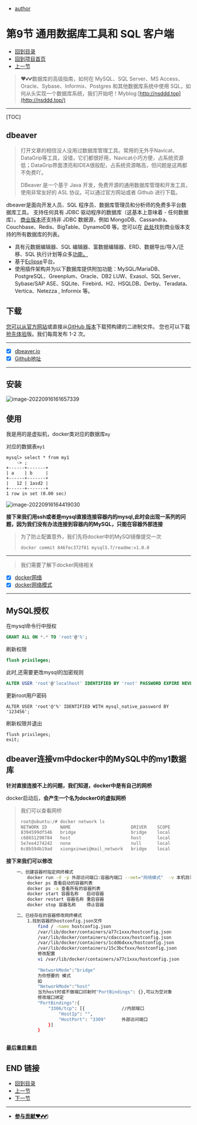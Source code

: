 + [author](https://github.com/3293172751)

# 第9节 通用数据库工具和 SQL 客户端

+ [回到目录](../README.md)
+ [回到项目首页](../../README.md)
+ [上一节](8.md)
> ❤️💕💕数据库的高级指南，如何在 MySQL、SQL Server、MS Access、Oracle、Sybase、Informix、Postgres 和其他数据库系统中使用 SQL，如何从头实现一个数据库系统，我们开始吧！Myblog:[http://nsddd.top](http://nsddd.top/)
---
[TOC]



## dbeaver

> 打开文章的相信没人没用过数据库管理工具。常用的无外乎Navicat、DataGrip等工具，没错，它们都很好用，Navicat小巧方便，占系统资源低；DataGrip界面漂亮和IDEA很般配，占系统资源略高，但问题是这两都不免费吖。
>
> DBeaver 是一个基于 Java 开发，免费开源的通用数据库管理和开发工具，使用非常友好的 ASL 协议。可以通过官方网站或者 Github 进行下载。

dbeaver是面向开发人员、SQL 程序员、数据库管理员和分析师的免费多平台数据库工具。
支持任何具有 JDBC 驱动程序的数据库（这基本上意味着 - 任何数据库）。 [商业版本](https://dbeaver.com/download/)还支持非 JDBC 数据源，例如 MongoDB、Cassandra、Couchbase、Redis、BigTable、DynamoDB 等。您可以在 [此处](https://dbeaver.com/databases/)找到商业版本支持的所有数据库的列表。

- 具有元数据编辑器、SQL 编辑器、富数据编辑器、ERD、数据导出/导入/迁移、SQL 执行计划等众多[功能。](https://github.com/dbeaver/dbeaver/wiki)
- 基于[Eclipse](https://wiki.eclipse.org/Rich_Client_Platform)平台。
- 使用插件架构并为以下数据库提供附加功能：MySQL/MariaDB、PostgreSQL、Greenplum、Oracle、DB2 LUW、Exasol、SQL Server、Sybase/SAP ASE、SQLite、Firebird、H2、HSQLDB、Derby、Teradata、Vertica、Netezza , Informix 等。



## 下载

[您可以从官方网站](https://dbeaver.io/download)或直接从[GitHub 版本](https://github.com/dbeaver/dbeaver/releases)下载预构建的二进制文件。
您也可以下载[抢先体验](https://dbeaver.io/files/ea)版。我们每周发布 1-2 次。

---

+ [x] [dbeaver.io](https://dbeaver.io/)
+ [x] [Github地址](https://github.com/dbeaver/dbeaver)

---

## 安装

![image-20220916161657339](https://sm.nsddd.top//typora/image-20220916161657339.png?mail:3293172751@qq.com)



## 使用

我是用的是虚拟机，docker类对应的数据库`my`

对应的数据表`my1`

```
mysql> select * from my1
    -> ;
+------+-------+
| a    | b     |
+------+-------+
|   12 | 1asd2 |
+------+-------+
1 row in set (0.00 sec)
```

![image-20220916164419030](https://sm.nsddd.top//typora/image-20220916164419030.png?mail:3293172751@qq.com)



**接下来我们用ssh或者是mysql直接连接容器内的mysql,此时会出现一系列的问题，因为我们没有办法连接到容器内的MySQL，只能在容器外部连接**

> 为了防止配置意外，我们先将docker中的MySQl镜像提交一次
>
> ```
> docker commit 846fec372f81 mysql5.7/readme:v1.0.0
> ```
>

----

> 我们需要了解下docker网络相关

+ [x] [docker网络](https://github.com/3293172751/cs-awesome-Block_Chain/blob/master/docker/30.md)
+ [x] [docker网络模式](https://github.com/3293172751/cs-awesome-Block_Chain/blob/master/docker/31.md)

---

## MySQL授权

在mysql命令行中授权

```sql
GRANT ALL ON *.* TO 'root'@'%';
```

刷新权限

```sql
flush privileges;
```

此时,还需要更改mysql的加密规则

```sql
ALTER USER 'root'@'localhost' IDENTIFIED BY 'root' PASSWORD EXPIRE NEVER;
```

更新root用户密码

```mysql
ALTER USER 'root'@'%' IDENTIFIED WITH mysql_native_password BY '123456'; 
```

刷新权限并退出

```mysql
flush privileges;
exit;
```



## dbeaver连接vm中docker中的MySQL中的my1数据库

**针对直接连接不上的问题，我们知道，docker中是有自己的网桥**

docker启动后，**会产生一个名为docker0的虚拟网桥**

> 我们可以查看网桥
>
> ```bash
> root@ubuntu:/# docker network ls
> NETWORK ID     NAME                       DRIVER    SCOPE
> 8394599df546   bridge                     bridge    local
> c68651290784   host                       host      local
> 5e7ee4274242   none                       null      local
> 6c8b594b19ad   xiongxinwei@mail_network   bridge    local
> ```

**接下来我们可以修改**

```bash
	一、创建容器时指定网终模式
		docker run -d -p 外部访问端口:容器内端口 --net="网络模式"  -v 本机目录:容器内目录 --name="容器名称" 镜像名 要执行的角本
		docker ps 查看启动的容器列表
		docker ps -a 查看所有的容器列表
		docker start 容器名称	启动容器
		docker restart 容器名称	重启容器
		docker stop 容器名称	停止容器

	二、已经存在的容器修改网终模式
		1.找到容器的hostconfig.json文件
			find / -name hostconfig.json
			/var/lib/docker/containers/a77c1xxx/hostconfig.json
			/var/lib/docker/containers/cdaccxxx/hostconfig.json
			/var/lib/docker/containers/1cdd6dxxx/hostconfig.json
			/var/lib/docker/containers/15c3bcfxxx/hostconfig.json
			修改配置
			vi /var/lib/docker/containers/a77c1xxx/hostconfig.json
			
			"NetworkMode":"bridge"
			为你想要的 模式
			如
			"NetworkMode":"host"
			当为host时或不做端口印射时"PortBindings": {},可以为空对象
			修改端口绑定	
			"PortBindings":{
				"3306/tcp": [{				//内部端口
					"HostIp": "",
					"HostPort": "3309"		外部访问端口
				}]
			}
			
```

**最后重启重启**



## END 链接
+ [回到目录](../README.md)
+ [上一节](8.md)
+ [下一节](10.md)
---
+ [**参与贡献❤️💕💕**](https://nsddd.top/archives/contributors))
